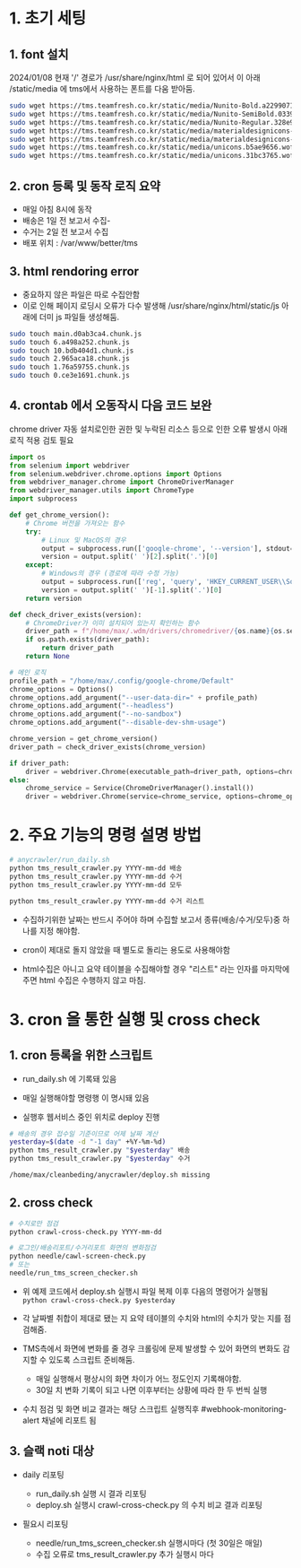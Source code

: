 # 1. 초기 세팅

## 1. font 설치

2024/01/08 현재 '/' 경로가  /usr/share/nginx/html 로 되어 있어서  이 아래 /static/media 에 tms에서 사용하는 폰트를 다움 받아둠.

```bash
sudo wget https://tms.teamfresh.co.kr/static/media/Nunito-Bold.a2299071.woff
sudo wget https://tms.teamfresh.co.kr/static/media/Nunito-SemiBold.03392c01.woff
sudo wget https://tms.teamfresh.co.kr/static/media/Nunito-Regular.328e9506.woff
sudo wget https://tms.teamfresh.co.kr/static/media/materialdesignicons-webfont.d48b5ff6.woff2
sudo wget https://tms.teamfresh.co.kr/static/media/materialdesignicons-webfont.66e3254e.woff
sudo wget https://tms.teamfresh.co.kr/static/media/unicons.b5ae9656.woff2
sudo wget https://tms.teamfresh.co.kr/static/media/unicons.31bc3765.woff
```

## 2. cron 등록 및 동작 로직 요약

- 매일 아침 8시에 동작
- 배송은 1일 전 보고서 수집-
- 수거는 2일 전 보고서 수집
- 배포 위치 : /var/www/better/tms

## 3. html rendoring error

- 중요하지 않은 파일은 따로 수집안함
- 이로 인해 페이지 로딩시 오류가 다수 발생해 /usr/share/nginx/html/static/js 아래에 더미 js 파일들 생성해둠.

```bash
sudo touch main.d0ab3ca4.chunk.js
sudo touch 6.a498a252.chunk.js
sudo touch 10.bdb404d1.chunk.js
sudo touch 2.965aca18.chunk.js
sudo touch 1.76a59755.chunk.js
sudo touch 0.ce3e1691.chunk.js
```

## 4. crontab 에서 오동작시 다음 코드 보완

chrome driver 자동 설치로인한 권한 및 누락된 리소스 등으로 인한 오류 발생시 아래 로직 적용 검토 필요

```python
import os
from selenium import webdriver
from selenium.webdriver.chrome.options import Options
from webdriver_manager.chrome import ChromeDriverManager
from webdriver_manager.utils import ChromeType
import subprocess

def get_chrome_version():
    # Chrome 버전을 가져오는 함수
    try:
        # Linux 및 MacOS의 경우
        output = subprocess.run(['google-chrome', '--version'], stdout=subprocess.PIPE).stdout.decode('utf-8')
        version = output.split(' ')[2].split('.')[0]
    except:
        # Windows의 경우 (경로에 따라 수정 가능)
        output = subprocess.run(['reg', 'query', 'HKEY_CURRENT_USER\\Software\\Google\\Chrome\\BLBeacon', '/v', 'version'], stdout=subprocess.PIPE).stdout.decode('utf-8')
        version = output.split(' ')[-1].split('.')[0]
    return version

def check_driver_exists(version):
    # ChromeDriver가 이미 설치되어 있는지 확인하는 함수
    driver_path = f"/home/max/.wdm/drivers/chromedriver/{os.name}{os.sep}{version}/"
    if os.path.exists(driver_path):
        return driver_path
    return None

# 메인 로직
profile_path = "/home/max/.config/google-chrome/Default"
chrome_options = Options()
chrome_options.add_argument("--user-data-dir=" + profile_path)
chrome_options.add_argument("--headless")
chrome_options.add_argument("--no-sandbox")
chrome_options.add_argument("--disable-dev-shm-usage")

chrome_version = get_chrome_version()
driver_path = check_driver_exists(chrome_version)

if driver_path:
    driver = webdriver.Chrome(executable_path=driver_path, options=chrome_options)
else:
    chrome_service = Service(ChromeDriverManager().install())
    driver = webdriver.Chrome(service=chrome_service, options=chrome_options)
```

# 2. 주요 기능의 명령 설명 방법

```bash
# anycrawler/run_daily.sh
python tms_result_crawler.py YYYY-mm-dd 배송
python tms_result_crawler.py YYYY-mm-dd 수거
python tms_result_crawler.py YYYY-mm-dd 모두

python tms_result_crawler.py YYYY-mm-dd 수거 리스트
```

- 수집하기위한 날짜는 반드시 주어야 하며 수집할 보고서 종류(배송/수거/모두)중 하나를 지정 해야함.

- cron이 제대로 돌지 않았을 때 별도로 돌리는 용도로 사용해야함
- html수집은 아니고 요약 테이블을 수집해야할 경우 "리스트" 라는 인자를 마지막에 주면 html 수집은 수행하지 않고 마침.

# 3. cron 을 통한 실행 및 cross check

## 1. cron 등록을 위한 스크립트

- run_daily.sh 에 기록돼 있음

- 매일 실행해야할 명령행 이 명시돼 있음
- 실행후 웹서비스 중인 위치로 deploy 진행

```bash
# 배송의 경우 접수일 기준이므로 어제 날짜 계산
yesterday=$(date -d "-1 day" +%Y-%m-%d)
python tms_result_crawler.py "$yesterday" 배송
python tms_result_crawler.py "$yesterday" 수거

/home/max/cleanbeding/anycrawler/deploy.sh missing
```

## 2. cross check

```bash
# 수치로만 점검
python crawl-cross-check.py YYYY-mm-dd

# 로그인/배송리포트/수거리포트 화면의 변화점검
python needle/cawl-screen-check.py
# 또는
needle/run_tms_screen_checker.sh
```

- 위 예제 코드에서 deploy.sh 실행시 파일 복제 이후 다음의 명령어가 실행됨 `python crawl-cross-check.py $yesterday`

- 각 날짜별 취합이 제대로 됐는 지 요약 테이블의 수치와 html의 수치가 맞는 지를 점검해줌.
- TMS측에서 화면에 변화를 줄 경우 크롤링에 문제 발생할 수 있어 화면의 변화도 감지할 수 있도록 스크립트 준비해둠.
  - 매일 실행해서 평상시의 화면 차이가 어느 정도인지 기록해야함.
  - 30일 치 변화 기록이 되고 나면 이후부터는 상황에 따라 한 두 번씩 실행

- 수치 점검 및 화면 비교 결과는 해당 스크립트 실행직후 #webhook-monitoring-alert 채널에 리포트 됨

## 3. 슬랙 noti 대상

- daily 리포팅
  - run_daily.sh 실행 시 결과 리포팅
  - deploy.sh 실행시  crawl-cross-check.py 의 수치 비교 결과 리포팅

- 필요시 리포팅
  - needle/run_tms_screen_checker.sh 실행시마다 (첫 30일은 매일)
  - 수집 오류로 tms_result_crawler.py 추가 실행시 마다
